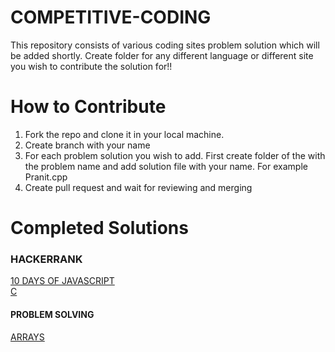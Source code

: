 # COMPETITIVE-CODING
This repository consists of various coding sites problem solution which will be added shortly. 
Create folder for any different language or different site you wish to contribute the solution for!!
# How to Contribute
1. Fork the repo and clone it in your local machine. 
2. Create branch with your name 
3. For each problem solution you wish to add. First create folder of the with the problem name and add solution file with your name. For example Pranit.cpp
4. Create pull request and wait for reviewing and merging 


# Completed Solutions 
<h3> HACKERRANK </h3>
<a href="https://github.com/Pranit5895/COMPETITIVE-CODING/tree/master/Hackerrank/10-days-of-JS"target="_blank"> 10 DAYS OF JAVASCRIPT </a> <br>
<a href="https://github.com/Pranit5895/COMPETITIVE-CODING/tree/master/Hackerrank/C"target="_blank"> C </a> <br>




<h4> PROBLEM SOLVING </h4>
<a href="https://github.com/Pranit5895/COMPETITIVE-CODING/tree/master/Hackerrank/Problem-Solving/Arrays"target="_blank"> ARRAYS </a>

